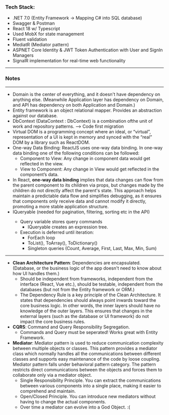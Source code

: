 ### Tech Stack:
- .NET 7.0 (Entity Framework -> Mapping C# into SQL database)
- Swagger & Postman
- React 18 w/ Typescript
- Used MobX for state management
- Fluent validation
- MediatR (Mediator pattern)
- ASPNET Core Identity & JWT Token Authentication with User and SignIn Managers
- SignalR implementation for real-time web functionality
---
### Notes 
---
- Domain is the center of everything, and it doesn't have dependency on anything else. (Meanwhile Application layer has dependency on Domain, and API has dependency on both Application and Domain.)
- Entity framework is an object relational mapper. Provides an abstraction against our database.
- DbContext (DataContext : DbContext) is a combination ofthe unit of work and repository patterns. --> Code first migration
- Virtual DOM is a programming concept where an ideal, or “virtual”, representation of a UI is kept in memory and synced with the “real” DOM by a library such as ReactDOM.
- One-way Data Binding: ReactJS uses one-way data binding. In one-way data binding one of the following conditions can be followed: 
    - Component to View: Any change in component data would get reflected in the view.
    - View to Component: Any change in View would get reflected in the component’s data.
- In React, **one-way data binding** implies that data changes can flow from the parent component to its children via props, but changes made by the children do not directly affect the parent's state. This approach helps maintain a predictable data flow and simplifies debugging, as it ensures that components only receive data and cannot modify it directly, promoting a more stable application structure.
- IQueryable<T> (needed for pagination, filtering, sorting etc in the API)
    - Query variable stores query commands
        - IQueryable<T> creates an expression tree.
    - Execution is deferred until iteration:
        - ForEach loop
        - ToList(), ToArray(), ToDictionary()
        - Singleton queries (Count, Average, First, Last, Max, Min, Sum)


---
- **Clean Architecture Pattern**: Dependencies are encapsulated. (Database, or the business logic of the app doesn't need to know about how UI handles them.)
    - Should be independent from frameworks, independent from the interface (React, Vue etc.), should be testable, independent from the databases (but not from the Entity framework or ORM.)
    - The Dependency Rule is a key principle of the Clean Architecture. It states that dependencies should always point inwards toward the core business logic. In other words, the inner layers should have no knowledge of the outer layers. This ensures that changes in the external layers (such as the database or UI framework) do not impact the core business rules.
- **CQRS**: Command and Query Responsibility Segregation.
    - Commands and Query must be seperated! Works great with Entity Framework.
- **Mediator**: Mediator pattern is used to reduce communication complexity between multiple objects or classes. This pattern provides a mediator class which normally handles all the communications between different classes and supports easy maintenance of the code by loose coupling. Mediator pattern falls under behavioral pattern category. The pattern restricts direct communications between the objects and forces them to collaborate only via a mediator object.
    - Single Responsibility Principle. You can extract the communications between various components into a single place, making it easier to comprehend and maintain.
    - Open/Closed Principle. You can introduce new mediators without having to change the actual components.
    - Over time a mediator can evolve into a God Object. :(
      
